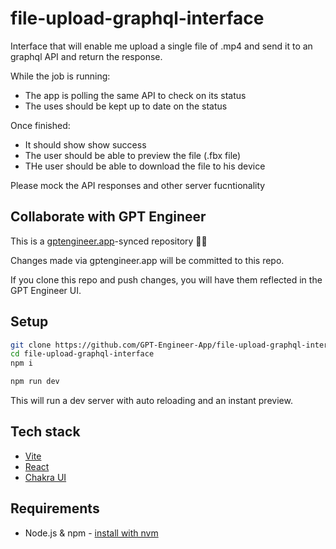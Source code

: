 # file-upload-graphql-interface

Interface that will enable me upload a single file of .mp4 and send it to an graphql API and return the response. 

While the job is running:
- The app is polling the same API to check on its status
- The uses should be kept up to date on the status

Once finished: 
 - It should show show success
- The user should be able to preview the file (.fbx file) 
- THe user should be able to  download the file to his device 

Please mock the API responses and other server fucntionality

## Collaborate with GPT Engineer

This is a [gptengineer.app](https://gptengineer.app)-synced repository 🌟🤖

Changes made via gptengineer.app will be committed to this repo.

If you clone this repo and push changes, you will have them reflected in the GPT Engineer UI.

## Setup

```sh
git clone https://github.com/GPT-Engineer-App/file-upload-graphql-interface.git
cd file-upload-graphql-interface
npm i
```

```sh
npm run dev
```

This will run a dev server with auto reloading and an instant preview.

## Tech stack

- [Vite](https://vitejs.dev/)
- [React](https://react.dev/)
- [Chakra UI](https://chakra-ui.com/)

## Requirements

- Node.js & npm - [install with nvm](https://github.com/nvm-sh/nvm#installing-and-updating)
